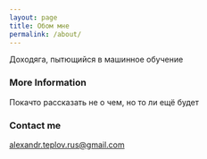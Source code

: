 ```yaml
---
layout: page
title: Обом мне
permalink: /about/
---
```


Доходяга, пытющийся в машинное обучение

### More Information

Покачто рассказать не о чем, но то ли ещё будет

### Contact me

[alexandr.teplov.rus@gmail.com](alexandr.teplov.rus@gmail.com)